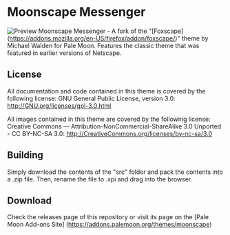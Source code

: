 ﻿# Moonscape Messenger
![Preview](https://github.com/FranklinDM/Moonscape-Classic/blob/dev/src/preview.png)
Moonscape Messenger - A fork of the "[Foxscape] (https://addons.mozilla.org/en-US/firefox/addon/foxscape/)" theme by Michael Walden for Pale Moon. Features the classic theme that was featured in earlier versions of Netscape.

## License
All documentation and code contained in this theme is covered by the following license:
GNU General Public License, version 3.0:
http://GNU.org/licenses/gpl-3.0.html

All images contained in this theme are covered by the following license:
Creative Commons — Attribution-NonCommercial-ShareAlike 3.0 Unported - CC BY-NC-SA 3.0:
http://CreativeCommons.org/licenses/by-nc-sa/3.0

## Building
Simply download the contents of the "src" folder  and pack the contents into a .zip file. Then, rename the file to .xpi and drag into the browser.

## Download
Check the releases page of this repository or visit its page on the [Pale Moon Add-ons Site] (https://addons.palemoon.org/themes/moonscape)